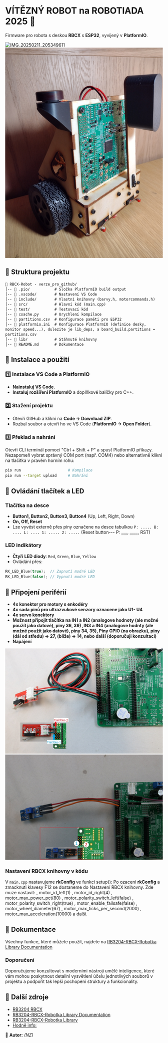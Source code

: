 # VÍTĚZNÝ ROBOT na ROBOTIADA 2025 🤖

Firmware pro robota s deskou **RBCX** s **ESP32**, vyvíjený v **PlatformIO**. 

![IMG_20250211_205349611](IMG_20250211_205349611.jpg)
![IMG_20250211_205402938](IMG_20250211_205402938.jpg)

## 📂 Struktura projektu
```
📁 RBCX-Robot - verze_pro_github/
│-- 📂 .pio/           # Složka PlatformIO build output
│-- 📂 .vscode/        # Nastavení VS Code
│-- 📂 include/        # Vlastní knihovny (barvy.h, motorcommands.h)
│-- 📂 src/            # Hlavní kód (main.cpp)
│-- 📂 test/           # Testovací kód
│-- 📜 csache.py       # Urychlení kompilace
│-- 📜 partitions.csv  # Konfigurace paměti pro ESP32
│-- 📜 platformio.ini  # Konfigurace PlatformIO (definice desky, monitor speed...), dulezite je lib_deps, a board_build.partitions = partitions.csv
│-- 📂 lib/            # Stáhnuté knihovny
│-- 📜 README.md       # Dokumentace
```

## 🚀 Instalace a použití
### 1️⃣ Instalace VS Code a PlatformIO
- **Nainstaluj [VS Code](https://code.visualstudio.com/)**.
- **Instaluj rozšíření PlatformIO** a doplňkové balíčky pro C++.

### 2️⃣ Stažení projektu
- Otevři GitHub a klikni na **Code → Download ZIP**.
- Rozbal soubor a otevři ho ve VS Code (**PlatformIO → Open Folder**).

### 3️⃣ Překlad a nahrání
Otevři CLI terminál pomocí "Ctrl + Shift + P" a spusť PlatformIO příkazy. Nezapomeň vybrat správný COM port (např. COM4) nebo alternativně klikni na tlačítka v pravém horním rohu:
```sh
pio run                     # Kompilace
pio run --target upload     # Nahrání
```

## 🔌 Ovládání tlačítek a LED
### Tlačítka na desce
- **Button1, Button2, Button3, Button4** (Up, Left, Right, Down)
- **On, Off, Reset**
- Lze vyvést externě přes piny označene na desce tabulkou `P: ..... B: .... L: .... 1: ..... 2: .....` (Reset button--- P: ___, ____, RST)

### LED indikátory
- **Čtyři LED diody**: `Red`, `Green`, `Blue`, `Yellow`
- Ovládání přes:
```cpp
RK_LED_Blue(true);  // Zapnutí modré LED
RK_LED_Blue(false); // Vypnutí modré LED
```

## 🔧 Připojení periférií
- **4x konektor pro motory s enkodéry**
- **4x sada pinů pro ultrazvukové senzory oznacene jako U1- U4**
- **4x servo konektory**
- **Možnost připojit tlačítka na IN1 a IN2 (analogove hodnoty (ale možné použít jako datové), piny 36, 39) ,IN3 a IN4 (analogove hodnty (ale možné použít jako datové), piny 34, 35), Piny GPIO (na obrazku), piny (dál od středu) -> 27, (blíže) -> 14, nebo další (doporučuji konzultaci)**
- **Napájení**


![IMG_20250211_205402938](SENZORY-15-edit.jpg)
![IMG_20250211_205402938](SENZORY-25-edit.jpg)

### Nastavení RBCX knihovny v kódu
V `main.cpp` nastavujeme **rkConfig** ve funkci setup():
Po ozaceni **rkConfig** a zmacknuti klavesy F12 se dostaneme do Nastavení RBCX knihovny.
Zde muze nastavit: 
        , motor_id_left(1)
        , motor_id_right(4)
        , motor_max_power_pct(80)
        , motor_polarity_switch_left(false)
        , motor_polarity_switch_right(true)
        , motor_enable_failsafe(false)
        , motor_wheel_diameter(67)
        , motor_max_ticks_per_second(2000)
        , motor_max_acceleration(10000)
a další.

## 📄 Dokumentace
Všechny funkce, které můžete použít, najdete na [RB3204-RBCX-Robotka Library Documentation](https://roboticsbrno.github.io/RB3204-RBCX-Robotka-library/modules.html)

### Doporučení
Doporučujeme konzultovat s moderními nástroji umělé inteligence, které vám mohou poskytnout detailní vysvětlení účelu jednotlivých souborů v projektu a podpořit tak lepší pochopení struktury a funkcionality.

## 🔗 Další zdroje
- [RB3204 RBCX](https://github.com/RoboticsBrno/RB3204-RBCX/tree/master)
- [RB3204-RBCX-Robotka Library Documentation](https://roboticsbrno.github.io/RB3204-RBCX-Robotka-library/modules.html)
- [RB3204-RBCX-Robotka Library](https://github.com/RoboticsBrno/RB3204-RBCX-Robotka-library)
- [Hodně info:](https://robotka.robotickytabor.cz/coding/000_vyvojove_prostredi.html)

🎯 **Autor:** *(NZ)*


